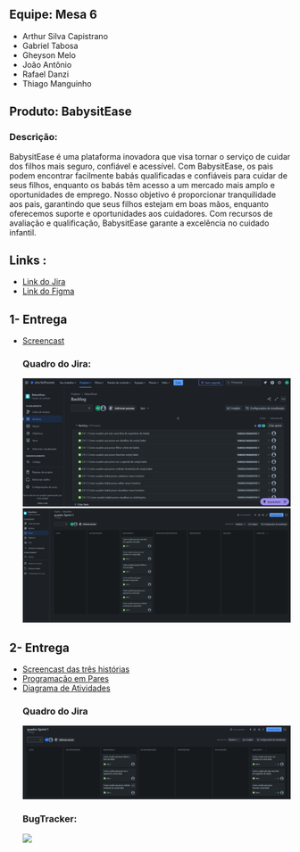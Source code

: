<html lang="pt-br">
<head>
    <meta charset="UTF-8">
    <meta name="viewport" content="width=device-width, initial-scale=1.0">
    <link rel="stylesheet" href="styles.css">
</head>
<body>
    <div class="team">
        <h2>Equipe: Mesa 6</h2>
        <ul>
            <li>Arthur Silva Capistrano</li>
            <li>Gabriel Tabosa</li>
            <li>Gheyson Melo</li>
            <li>João Antônio</li>
            <li>Rafael Danzi</li>
            <li>Thiago Manguinho</li>
        </ul>
    </div>
    <div>
        <h2>Produto: BabysitEase</h2>
        <h3>Descrição:</h3>
        <p>BabysitEase é uma plataforma inovadora que visa tornar o serviço de cuidar dos filhos mais seguro, confiável e acessível. Com BabysitEase, os pais podem encontrar facilmente babás qualificadas e confiáveis para cuidar de seus filhos, enquanto os babás têm acesso a um mercado mais amplo e oportunidades de emprego. Nosso objetivo é proporcionar tranquilidade aos pais, garantindo que seus filhos estejam em boas mãos, enquanto oferecemos suporte e oportunidades aos cuidadores. Com recursos de avaliação e qualificação, BabysitEase garante a excelência no cuidado infantil.</p>
    </div>
    <div>
        <h2>Links :</h2>
        <ul>
            <li><a href="https://projeto-fds.atlassian.net/jira/software/projects/EW/boards/2">Link do Jira</a></li>
            <li><a href="https://www.figma.com/file/KL098ypwC8jrrPUnRASYJm?type=design">Link do Figma</a></li>
        </ul>
    </div>
    <div>
        <h2>1- Entrega</h2>
        <ul>
            <li><a href="https://www.youtube.com/watch?v=0sU1ZieJ0rc">Screencast</a></li>
            <h3>Quadro do Jira:</h3>
            <img src="prints/Backlog_Primeira-Entrega.jpeg"/>
            <img src="prints/Quadro_Primeira_Entrega.png"/>
        </ul>
    </div> 
    <div>
        <h2>2- Entrega</h2>
        <ul>
            <li><a href="https://www.youtube.com/watch?v=nnYU0FI4NGI">Screencast das três histórias</a></li>
            <li><a href="https://docs.google.com/document/d/1ZeMPv2CfbcyNhzv-Cb_9LR-AF1_GywFmJ9sGfoS8dUs/edit#heading=h.rrfpln9bkodr">Programação em Pares</a></li>
            <li><a href="https://www.canva.com/design/DAGBN2aJywo/PVQshni4un3jY-upetIfXg/edit?utm_content=DAGBN2aJywo&utm_campaign=designshare&utm_medium=link2&utm_source=sharebutton">Diagrama de Atividades</a></li>
            <h3>Quadro do Jira</h3>
            <img src="prints/QuadroJira-Entrega-dois.jpeg"/> 
            <h3> BugTracker: </h3>
            <img src="https://drive.google.com/file/d/1ng_QaCN7MSW4OGo86d2r1XWkFQ5Gw56j/view?usp=sharing"/>
        </ul>
    </div>
</body>
</html>
